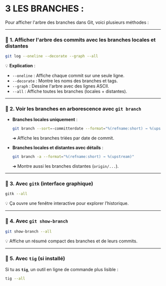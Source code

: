 # 3 LES BRANCHES :

Pour afficher l'arbre des branches dans Git, voici plusieurs méthodes :  

---

### 📌 **1. Afficher l'arbre des commits avec les branches locales et distantes**
```sh
git log --oneline --decorate --graph --all
```
💡 **Explication** :
- `--oneline` : Affiche chaque commit sur une seule ligne.
- `--decorate` : Montre les noms des branches et tags.
- `--graph` : Dessine l'arbre avec des lignes ASCII.
- `--all` : Affiche toutes les branches (locales + distantes).

---

### 📌 **2. Voir les branches en arborescence avec `git branch`**
- **Branches locales uniquement** :
  ```sh
  git branch --sort=-committerdate --format="%(refname:short) → %(upstream)"
  ```
  ➜ Affiche les branches triées par date de commit.

- **Branches locales et distantes avec détails** :
  ```sh
  git branch -a --format="%(refname:short) → %(upstream)"
  ```
  ➜ Montre aussi les branches distantes (`origin/...`).

---

### 📌 **3. Avec `gitk` (interface graphique)**
```sh
gitk --all
```
💡 Ça ouvre une fenêtre interactive pour explorer l’historique.

---

### 📌 **4. Avec `git show-branch`**
```sh
git show-branch --all
```
💡 Affiche un résumé compact des branches et de leurs commits.

---

### 📌 **5. Avec `tig` (si installé)**
Si tu as **`tig`**, un outil en ligne de commande plus lisible :
```sh
tig --all
```